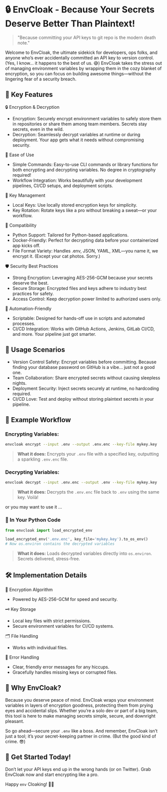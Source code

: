# 🔒 EnvCloak - Because Your Secrets Deserve Better Than Plaintext!

> "Because committing your API keys to git repo is the modern death note."

Welcome to EnvCloak, the ultimate sidekick for developers, ops folks, and anyone who’s ever accidentally committed an API key to version control. (Yes, I know… it happens to the best of us. 😅) EnvCloak takes the stress out of managing environment variables by wrapping them in the cozy blanket of encryption, so you can focus on building awesome things—without the lingering fear of a security breach.

## 🌟 Key Features

🔒 Encryption & Decryption

* Encryption: Securely encrypt environment variables to safely store them in repositories or share them among team members. Secrets stay secrets, even in the wild.
* Decryption: Seamlessly decrypt variables at runtime or during deployment. Your app gets what it needs without compromising security.

🎯 Ease of Use

* Simple Commands: Easy-to-use CLI commands or library functions for both encrypting and decrypting variables. No degree in cryptography required!
* Workflow Integration: Works beautifully with your development pipelines, CI/CD setups, and deployment scripts.

🔑 Key Management

* Local Keys: Use locally stored encryption keys for simplicity.
* Key Rotation: Rotate keys like a pro without breaking a sweat—or your workflow.

🧩 Compatibility

* Python Support: Tailored for Python-based applications.
* Docker-Friendly: Perfect for decrypting data before your containerized app kicks off.
* File Format Variety: Handles .env, JSON, YAML, XML—you name it, we encrypt it. (Except your cat photos. Sorry.)

🛡️ Security Best Practices

* Strong Encryption: Leveraging AES-256-GCM because your secrets deserve the best.
* Secure Storage: Encrypted files and keys adhere to industry best practices for safety.
* Access Control: Keep decryption power limited to authorized users only.

🤖 Automation-Friendly

* Scriptable: Designed for hands-off use in scripts and automated processes.
* CI/CD Integration: Works with GitHub Actions, Jenkins, GitLab CI/CD, and more. Your pipeline just got smarter.

## 🎯 Usage Scenarios

* Version Control Safety: Encrypt variables before committing. Because finding your database password on GitHub is a vibe... just not a good one.
* Team Collaboration: Share encrypted secrets without causing sleepless nights.
* Deployment Security: Inject secrets securely at runtime, no hardcoding required.
* CI/CD Love: Test and deploy without storing plaintext secrets in your pipeline.

## 🚀 Example Workflow

### Encrypting Variables:

```bash
envcloak encrypt --input .env --output .env.enc --key-file mykey.key
```
> **What it does:** Encrypts your `.env` file with a specified key, outputting a sparkling `.env.enc` file.

### Decrypting Variables:

```bash
envcloak decrypt --input .env.enc --output .env --key-file mykey.key
```
> **What it does:** Decrypts the `.env.enc` file back to `.env` using the same key. Voilà!


or you may want to use it ...

### 🐍 In Your Python Code

```python
from envcloak import load_encrypted_env

load_encrypted_env('.env.enc', key_file='mykey.key').to_os_env()
# Now os.environ contains the decrypted variables

```
> **What it does:** Loads decrypted variables directly into `os.environ`. Secrets delivered, stress-free.

## 🛠️ Implementation Details
🔑 Encryption Algorithm

* Powered by AES-256-GCM for speed and security.

🗝️ Key Storage

* Local key files with strict permissions.
* Secure environment variables for CI/CD systems.

🗂️ File Handling

* Works with individual files.

🚦 Error Handling

* Clear, friendly error messages for any hiccups.
* Gracefully handles missing keys or corrupted files.

## 🎉 Why EnvCloak?

Because you deserve peace of mind. EnvCloak wraps your environment variables in layers of encryption goodness, protecting them from prying eyes and accidental slips. Whether you’re a solo dev or part of a big team, this tool is here to make managing secrets simple, secure, and downright pleasant.

So go ahead—secure your `.env` like a boss. And remember, EnvCloak isn’t just a tool; it’s your secret-keeping partner in crime. (But the good kind of crime. 😎)

## 🔗 Get Started Today!

Don’t let your API keys end up in the wrong hands (or on Twitter). Grab EnvCloak now and start encrypting like a pro.

Happy `env` Cloaking! 🕵️‍♂️